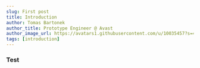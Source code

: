 ```yaml
---
slug: First post
title: Introduction
author: Tomas Bartonek
author_title: Prototype Engineer @ Avast
author_image_url: https://avatars1.githubusercontent.com/u/10035457?s=460&u=a38ce85171607727d0b154dbdffa2048549cd0c3&v=4
tags: [introduction]
---
```


### Test